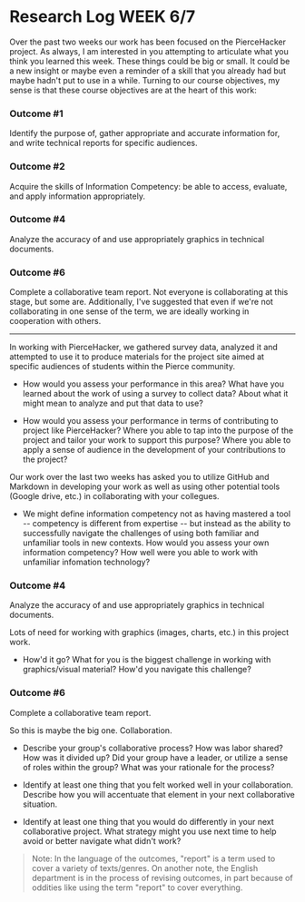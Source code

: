 # Research Log WEEK 6/7

Over the past two weeks our work has been focused on the PierceHacker project.
As always, I am interested in you attempting to articulate what you think you learned this week. These things could be big or small. It could be a new insight or maybe even a reminder of a skill that you already had but maybe hadn't put to use in a while.
Turning to our course objectives, my sense is that these course objectives are at the heart of this work: 

### Outcome #1
Identify the purpose of, gather appropriate and accurate information for, and write technical reports for specific audiences.

### Outcome #2
Acquire the skills of Information Competency: be able to access, evaluate, and apply information appropriately.

### Outcome #4
Analyze the accuracy of and use appropriately graphics in technical documents.

### Outcome #6
Complete a collaborative team report. Not everyone is collaborating at this stage, but some are. Additionally, I've suggested that even if we're not collaborating in one sense of the term, we are ideally working in cooperation with others.

---

In working with PierceHacker, we gathered survey data, analyzed it and attempted to use it to produce materials for the project site aimed at specific audiences of students within the Pierce community.

* How would you assess your performance in this area? What have you learned about the work of using a survey to collect data? About what it might mean to analyze and put that data to use? 

* How would you assess your performance in terms of contributing to project like PierceHacker? Where you able to tap into the purpose of the project and tailor your work to support this purpose? Where you able to apply a sense of audience in the development of your contributions to the project? 

Our work over the last two weeks has asked you to utilize GitHub and Markdown in developing your work as well as using other potential tools (Google drive, etc.) in collaborating with your collegues.

* We might define information competency not as having mastered a tool -- competency is different from expertise -- but instead as the ability to successfully navigate the challenges of using both familiar and unfamiliar tools in new contexts. How would you assess your own information competency? How well were you able to work with unfamiliar infomation technology?

### Outcome #4
Analyze the accuracy of and use appropriately graphics in technical documents.

Lots of need for working with graphics (images, charts, etc.) in this project work.

* How'd it go? What for you is the biggest challenge in working with graphics/visual material? How'd you navigate this challenge?

### Outcome #6
Complete a collaborative team report. 

So this is maybe the big one. Collaboration.

* Describe your group's collaborative process? How was labor shared? How was it divided up? Did your group have a leader, or utilize a sense of roles within the group? What was your rationale for the process?

* Identify at least one thing that you felt worked well in your collaboration. Describe how you will accentuate that element in your next collaborative situation.

* Identify at least one thing that you would do differently in your next collaborative project. What strategy might you use next time to help avoid or better navigate what didn't work?

>Note: In the language of the outcomes, "report" is  a term used to cover a variety of texts/genres. On another note, the English department is in the process of revising outcomes, in part because of oddities like using the term "report" to cover everything.

